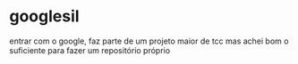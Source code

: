 # googlesil
entrar com o google, faz parte de um projeto maior de tcc mas achei bom o suficiente para fazer um repositório próprio 
